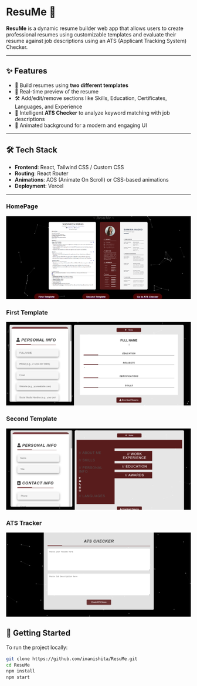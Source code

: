 # ResuMe 🚀

**ResuMe** is a dynamic resume builder web app that allows users to create professional resumes using customizable templates and evaluate their resume against job descriptions using an ATS (Applicant Tracking System) Checker.

---

## ✨ Features

- 📄 Build resumes using **two different templates**
- 🎯 Real-time preview of the resume
- 🛠️ Add/edit/remove sections like Skills, Education, Certificates, Languages, and Experience
- 🧠 Intelligent **ATS Checker** to analyze keyword matching with job descriptions
- 🌠 Animated background for a modern and engaging UI

---

## 🛠 Tech Stack

- **Frontend**: React, Tailwind CSS / Custom CSS
- **Routing**: React Router
- **Animations**: AOS (Animate On Scroll) or CSS-based animations
- **Deployment**: Vercel

---
### HomePage 
![Home Page](./public/homepage.png)

###  First Template 
![First Template](./public/firsttemplate.png)

### Second Template 
![Second Template ](./public/secondtemplate.png)

###  ATS Tracker
![ATS Tracker](./public/atschecker.png)


## 🔧 Getting Started

To run the project locally:

```bash
git clone https://github.com/imanishita/ResuMe.git
cd ResuMe
npm install
npm start
